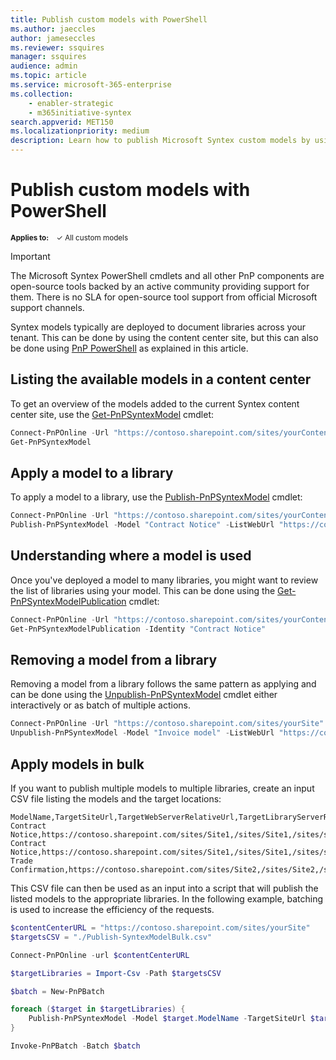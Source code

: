 ```yaml
---
title: Publish custom models with PowerShell
ms.author: jaeccles
author: jameseccles
ms.reviewer: ssquires
manager: ssquires
audience: admin
ms.topic: article
ms.service: microsoft-365-enterprise
ms.collection: 
    - enabler-strategic
    - m365initiative-syntex
search.appverid: MET150
ms.localizationpriority: medium
description: Learn how to publish Microsoft Syntex custom models by using PowerShell.
---
```


# Publish custom models with PowerShell

<sup>**Applies to:**  &ensp; &#10003; All custom models </sup>

> [!IMPORTANT]
> The Microsoft Syntex PowerShell cmdlets and all other PnP components are open-source tools backed by an active community providing support for them. There is no SLA for open-source tool support from official Microsoft support channels.

Syntex models typically are deployed to document libraries across your tenant. This can be done by using the content center site, but this can also be done using [PnP PowerShell](https://pnp.github.io/powershell/) as explained in this article.

## Listing the available models in a content center

To get an overview of the models added to the current Syntex content center site, use the [Get-PnPSyntexModel](https://pnp.github.io/powershell/cmdlets/Get-PnPSyntexModel.html) cmdlet:

```PowerShell
Connect-PnPOnline -Url "https://contoso.sharepoint.com/sites/yourContentCenter"
Get-PnPSyntexModel
```

## Apply a model to a library

To apply a model to a library, use the [Publish-PnPSyntexModel](https://pnp.github.io/powershell/cmdlets/Publish-PnPSyntexModel.html) cmdlet:

```PowerShell
Connect-PnPOnline -Url "https://contoso.sharepoint.com/sites/yourContentCenter"
Publish-PnPSyntexModel -Model "Contract Notice" -ListWebUrl "https://contoso.sharepoint.com/sites/finance" -List "Documents"
```

## Understanding where a model is used

Once you've deployed a model to many libraries, you might want to review the list of libraries using your model. This can be done using the [Get-PnPSyntexModelPublication](https://pnp.github.io/powershell/cmdlets/Get-PnPSyntexModelPublication.html) cmdlet:

```PowerShell
Connect-PnPOnline -Url "https://contoso.sharepoint.com/sites/yourContentCenter"
Get-PnPSyntexModelPublication -Identity "Contract Notice"
```

## Removing a model from a library

Removing a model from a library follows the same pattern as applying and can be done using the [Unpublish-PnPSyntexModel](https://pnp.github.io/powershell/cmdlets/Unpublish-PnPSyntexModel.html) cmdlet either interactively or as batch of multiple actions.

```PowerShell
Connect-PnPOnline -Url "https://contoso.sharepoint.com/sites/yourSite"
Unpublish-PnPSyntexModel -Model "Invoice model" -ListWebUrl "https://contoso.sharepoint.com/sites/finance" -List "Documents"
```

## Apply models in bulk

If you want to publish multiple models to multiple libraries, create an input CSV file listing the models and the target locations:

```CSV
ModelName,TargetSiteUrl,TargetWebServerRelativeUrl,TargetLibraryServerRelativeUrl
Contract Notice,https://contoso.sharepoint.com/sites/Site1,/sites/Site1,/sites/site1/shared%20documents
Contract Notice,https://contoso.sharepoint.com/sites/Site1,/sites/Site1,/sites/site1/other
Trade Confirmation,https://contoso.sharepoint.com/sites/Site2,/sites/Site2,/sites/site2/shared%20documents
```

This CSV file can then be used as an input into a script that will publish the listed models to the appropriate libraries. In the following example, batching is used to increase the efficiency of the requests.

```PowerShell
$contentCenterURL = "https://contoso.sharepoint.com/sites/yourSite"
$targetsCSV = "./Publish-SyntexModelBulk.csv"

Connect-PnPOnline -url $contentCenterURL

$targetLibraries = Import-Csv -Path $targetsCSV

$batch = New-PnPBatch

foreach ($target in $targetLibraries) {
    Publish-PnPSyntexModel -Model $target.ModelName -TargetSiteUrl $target.TargetSiteUrl -TargetWebServerRelativeUrl $target.TargetWebServerRelativeUrl -TargetLibraryServerRelativeUrl $target.TargetLibraryServerRelativeUrl -Batch $batch
}

Invoke-PnPBatch -Batch $batch
```
